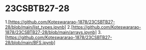 # 23CSBTB27-28
1.[https://github.com/Koteswararao-1878/23CSBTB27-28/blob/main/list_types.ipynb]
2.[https://github.com/Koteswararao-1878/23CSBTB27-28/blob/main/arrays.ipynb]
3.[https://github.com/Koteswararao-1878/23CSBTB27-28/blob/main/BFS.ipynb]
